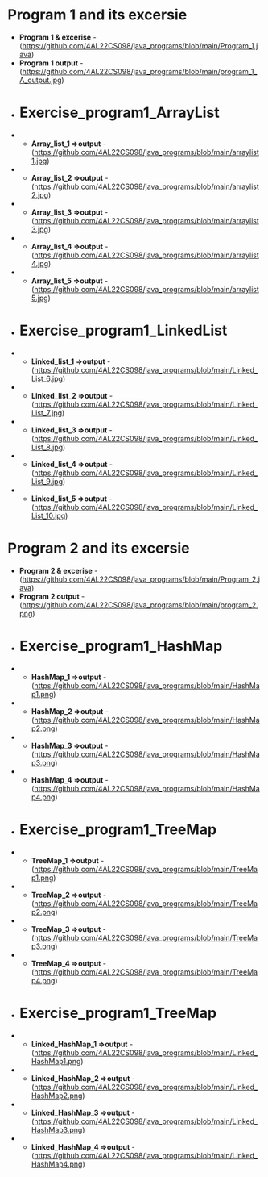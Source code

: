 
 # Program 1 and its excersie 
- **Program 1 & excerise** - (https://github.com/4AL22CS098/java_programs/blob/main/Program_1.java)
- **Program 1 output** - (https://github.com/4AL22CS098/java_programs/blob/main/program_1_A_output.jpg)
- # Exercise_program1_ArrayList
- -  **Array_list_1  =>output** - (https://github.com/4AL22CS098/java_programs/blob/main/arraylist1.jpg)
- - **Array_list_2 =>output** - (https://github.com/4AL22CS098/java_programs/blob/main/arraylist2.jpg)
- -  **Array_list_3 =>output** - (https://github.com/4AL22CS098/java_programs/blob/main/arraylist3.jpg)
- - **Array_list_4 =>output** - (https://github.com/4AL22CS098/java_programs/blob/main/arraylist4.jpg)
- - **Array_list_5 =>output** - (https://github.com/4AL22CS098/java_programs/blob/main/arraylist5.jpg)
-  # Exercise_program1_LinkedList
- - **Linked_list_1 =>output** - (https://github.com/4AL22CS098/java_programs/blob/main/Linked_List_6.jpg)
- - **Linked_list_2 =>output** - (https://github.com/4AL22CS098/java_programs/blob/main/Linked_List_7.jpg)
- - **Linked_list_3 =>output** - (https://github.com/4AL22CS098/java_programs/blob/main/Linked_List_8.jpg)
- - **Linked_list_4 =>output** - (https://github.com/4AL22CS098/java_programs/blob/main/Linked_List_9.jpg)
- - **Linked_list_5 =>output** - (https://github.com/4AL22CS098/java_programs/blob/main/Linked_List_10.jpg)
# Program 2 and its excersie 
- **Program 2 & excerise** - (https://github.com/4AL22CS098/java_programs/blob/main/Program_2.java)
- **Program 2 output** - (https://github.com/4AL22CS098/java_programs/blob/main/program_2.png)
- # Exercise_program1_HashMap
 - - **HashMap_1 =>output** - (https://github.com/4AL22CS098/java_programs/blob/main/HashMap1.png)
- - **HashMap_2 =>output** - (https://github.com/4AL22CS098/java_programs/blob/main/HashMap2.png)
- - **HashMap_3 =>output** - (https://github.com/4AL22CS098/java_programs/blob/main/HashMap3.png)
- - **HashMap_4 =>output** - (https://github.com/4AL22CS098/java_programs/blob/main/HashMap4.png)
- # Exercise_program1_TreeMap
- - **TreeMap_1 =>output** - (https://github.com/4AL22CS098/java_programs/blob/main/TreeMap1.png)
- - **TreeMap_2 =>output** - (https://github.com/4AL22CS098/java_programs/blob/main/TreeMap2.png)
- - **TreeMap_3 =>output** - (https://github.com/4AL22CS098/java_programs/blob/main/TreeMap3.png)
- - **TreeMap_4 =>output** - (https://github.com/4AL22CS098/java_programs/blob/main/TreeMap4.png)
-  # Exercise_program1_TreeMap
- - **Linked_HashMap_1 =>output** - (https://github.com/4AL22CS098/java_programs/blob/main/Linked_HashMap1.png)
- - **Linked_HashMap_2 =>output** - (https://github.com/4AL22CS098/java_programs/blob/main/Linked_HashMap2.png)
- - **Linked_HashMap_3 =>output** - (https://github.com/4AL22CS098/java_programs/blob/main/Linked_HashMap3.png)
- - **Linked_HashMap_4 =>output** - (https://github.com/4AL22CS098/java_programs/blob/main/Linked_HashMap4.png)
